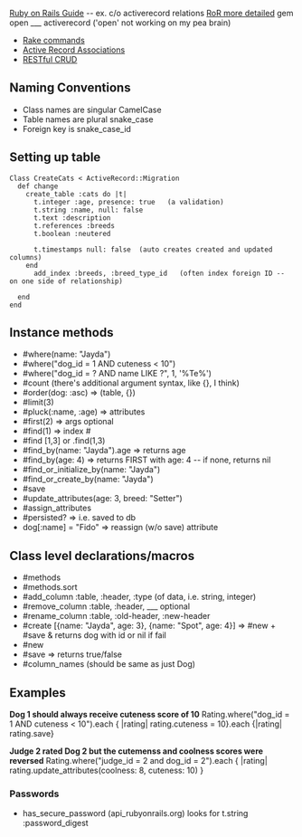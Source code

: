 [Ruby on Rails Guide](http://guides.rubyonrails.org/) -- ex. c/o activerecord relations
[RoR more detailed](http://api.rubyonrails.org/)
gem open ___ activerecord  ('open' not working on my pea brain)

- [Rake commands](rake-commands.md)
- [Active Record Associations](active-record-associations.md)
- [RESTful CRUD](crud-restful)

## Naming Conventions
- Class names are singular CamelCase
- Table names are plural snake_case
- Foreign key is snake_case_id

## Setting up table
    Class CreateCats < ActiveRecord::Migration
      def change
        create_table :cats do |t|
          t.integer :age, presence: true   (a validation)
          t.string :name, null: false
          t.text :description
          t.references :breeds
          t.boolean :neutered

          t.timestamps null: false  (auto creates created and updated columns)
        end
          add_index :breeds, :breed_type_id   (often index foreign ID -- on one side of relationship)

      end
    end

## Instance methods
- #where(name: "Jayda")
- #where("dog_id = 1 AND cuteness < 10")
- #where("dog_id = ? AND name LIKE ?", 1, '%Te%')
- #count   (there's additional argument syntax, like {}, I think)
- #order(dog: :asc)     => (table, {})
- #limit(3)
- #pluck(:name, :age)   => attributes
- #first(2)           => args optional
- #find(1)            => index #
- #find [1,3]  or .find(1,3)
- #find_by(name: "Jayda").age      => returns age
- #find_by(age: 4)          => returns FIRST with age: 4  -- if none, returns nil
- #find_or_initialize_by(name: "Jayda")
- #find_or_create_by(name: "Jayda")
- #save
- #update_attributes(age: 3, breed: "Setter")
- #assign_attributes
- #persisted?  => i.e. saved to db
- dog[:name] = "Fido"  => reassign (w/o save) attribute

## Class level declarations/macros
- #methods
- #methods.sort
- #add_column :table, :header, :type (of data, i.e. string, integer)
- #remove_column :table, :header, ___ optional
- #rename_column :table, :old-header, :new-header
- #create [{name: "Jayda", age: 3}, {name: "Spot", age: 4}] => #new + #save & returns dog with id or nil if fail
- #new
- #save => returns true/false
- #column_names (should be same as just Dog)

## Examples
__Dog 1 should always receive cuteness score of 10__
    Rating.where("dog_id = 1 AND cuteness < 10").each { |rating| rating.cuteness = 10}.each {|rating| rating.save}

__Judge 2 rated Dog 2 but the cutemenss and coolness scores were reversed__
    Rating.where("judge_id = 2 and dog_id = 2").each { |rating| rating.update_attributes(coolness: 8, cuteness: 10) }

### Passwords
  - has_secure_password  (api_rubyonrails.org)
    looks for t.string :password_digest


